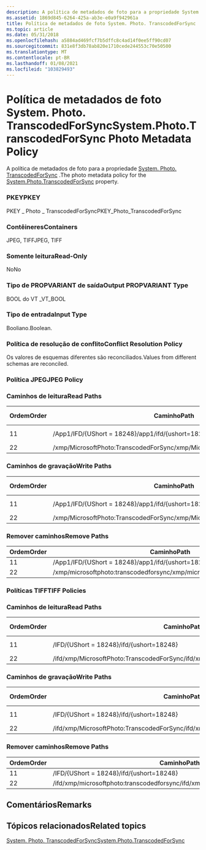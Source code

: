 ```yaml
---
description: A política de metadados de foto para a propriedade System. Photo. TranscodedForSync.
ms.assetid: 1869d845-6264-425a-ab3e-e0a9f942961a
title: Política de metadados de foto System. Photo. TranscodedForSync
ms.topic: article
ms.date: 05/31/2018
ms.openlocfilehash: a5884ad469fcf7b5dffc8c4ad14f0ee5ff90cd07
ms.sourcegitcommit: 831e8f3db78ab820e1710cede244553c70e50500
ms.translationtype: MT
ms.contentlocale: pt-BR
ms.lasthandoff: 01/08/2021
ms.locfileid: "103829493"
---
```

# <a name="systemphototranscodedforsync-photo-metadata-policy"></a><span data-ttu-id="a4174-103">Política de metadados de foto System. Photo. TranscodedForSync</span><span class="sxs-lookup"><span data-stu-id="a4174-103">System.Photo.TranscodedForSync Photo Metadata Policy</span></span>

<span data-ttu-id="a4174-104">A política de metadados de foto para a propriedade [System. Photo. TranscodedForSync](../properties/props-system-photo-transcodedforsync.md) .</span><span class="sxs-lookup"><span data-stu-id="a4174-104">The photo metadata policy for the [System.Photo.TranscodedForSync](../properties/props-system-photo-transcodedforsync.md) property.</span></span>

### <a name="pkey"></a><span data-ttu-id="a4174-105">PKEY</span><span class="sxs-lookup"><span data-stu-id="a4174-105">PKEY</span></span>

<span data-ttu-id="a4174-106">PKEY \_ Photo \_ TranscodedForSync</span><span class="sxs-lookup"><span data-stu-id="a4174-106">PKEY\_Photo\_TranscodedForSync</span></span>

### <a name="containers"></a><span data-ttu-id="a4174-107">Contêineres</span><span class="sxs-lookup"><span data-stu-id="a4174-107">Containers</span></span>

<span data-ttu-id="a4174-108">JPEG, TIFF</span><span class="sxs-lookup"><span data-stu-id="a4174-108">JPEG, TIFF</span></span>

### <a name="read-only"></a><span data-ttu-id="a4174-109">Somente leitura</span><span class="sxs-lookup"><span data-stu-id="a4174-109">Read-Only</span></span>

<span data-ttu-id="a4174-110">No</span><span class="sxs-lookup"><span data-stu-id="a4174-110">No</span></span>

### <a name="output-propvariant-type"></a><span data-ttu-id="a4174-111">Tipo de PROPVARIANT de saída</span><span class="sxs-lookup"><span data-stu-id="a4174-111">Output PROPVARIANT Type</span></span>

<span data-ttu-id="a4174-112">BOOL do VT \_</span><span class="sxs-lookup"><span data-stu-id="a4174-112">VT\_BOOL</span></span>

### <a name="input-type"></a><span data-ttu-id="a4174-113">Tipo de entrada</span><span class="sxs-lookup"><span data-stu-id="a4174-113">Input Type</span></span>

<span data-ttu-id="a4174-114">Booliano.</span><span class="sxs-lookup"><span data-stu-id="a4174-114">Boolean.</span></span>

### <a name="conflict-resolution-policy"></a><span data-ttu-id="a4174-115">Política de resolução de conflito</span><span class="sxs-lookup"><span data-stu-id="a4174-115">Conflict Resolution Policy</span></span>

<span data-ttu-id="a4174-116">Os valores de esquemas diferentes são reconciliados.</span><span class="sxs-lookup"><span data-stu-id="a4174-116">Values from different schemas are reconciled.</span></span>

### <a name="jpeg-policy"></a><span data-ttu-id="a4174-117">Política JPEG</span><span class="sxs-lookup"><span data-stu-id="a4174-117">JPEG Policy</span></span>

### <a name="read-paths"></a><span data-ttu-id="a4174-118">Caminhos de leitura</span><span class="sxs-lookup"><span data-stu-id="a4174-118">Read Paths</span></span>



| <span data-ttu-id="a4174-119">Ordem</span><span class="sxs-lookup"><span data-stu-id="a4174-119">Order</span></span> | <span data-ttu-id="a4174-120">Caminho</span><span class="sxs-lookup"><span data-stu-id="a4174-120">Path</span></span>                                  | <span data-ttu-id="a4174-121">Formato de disco</span><span class="sxs-lookup"><span data-stu-id="a4174-121">Disk Format</span></span>  |
|-------|---------------------------------------|--------------|
| <span data-ttu-id="a4174-122">1</span><span class="sxs-lookup"><span data-stu-id="a4174-122">1</span></span>     | <span data-ttu-id="a4174-123">/App1/IFD/{UShort = 18248}</span><span class="sxs-lookup"><span data-stu-id="a4174-123">/app1/ifd/{ushort=18248}</span></span>              | <span data-ttu-id="a4174-124">bool \_ ushort</span><span class="sxs-lookup"><span data-stu-id="a4174-124">bool\_ushort</span></span> |
| <span data-ttu-id="a4174-125">2</span><span class="sxs-lookup"><span data-stu-id="a4174-125">2</span></span>     | <span data-ttu-id="a4174-126">/xmp/MicrosoftPhoto:TranscodedForSync</span><span class="sxs-lookup"><span data-stu-id="a4174-126">/xmp/MicrosoftPhoto:TranscodedForSync</span></span> |              |



 

### <a name="write-paths"></a><span data-ttu-id="a4174-127">Caminhos de gravação</span><span class="sxs-lookup"><span data-stu-id="a4174-127">Write Paths</span></span>



| <span data-ttu-id="a4174-128">Ordem</span><span class="sxs-lookup"><span data-stu-id="a4174-128">Order</span></span> | <span data-ttu-id="a4174-129">Caminho</span><span class="sxs-lookup"><span data-stu-id="a4174-129">Path</span></span>                                  | <span data-ttu-id="a4174-130">Formato de disco</span><span class="sxs-lookup"><span data-stu-id="a4174-130">Disk Format</span></span>  |
|-------|---------------------------------------|--------------|
| <span data-ttu-id="a4174-131">1</span><span class="sxs-lookup"><span data-stu-id="a4174-131">1</span></span>     | <span data-ttu-id="a4174-132">/App1/IFD/{UShort = 18248}</span><span class="sxs-lookup"><span data-stu-id="a4174-132">/app1/ifd/{ushort=18248}</span></span>              | <span data-ttu-id="a4174-133">bool \_ ushort</span><span class="sxs-lookup"><span data-stu-id="a4174-133">bool\_ushort</span></span> |
| <span data-ttu-id="a4174-134">2</span><span class="sxs-lookup"><span data-stu-id="a4174-134">2</span></span>     | <span data-ttu-id="a4174-135">/xmp/MicrosoftPhoto:TranscodedForSync</span><span class="sxs-lookup"><span data-stu-id="a4174-135">/xmp/MicrosoftPhoto:TranscodedForSync</span></span> |              |



 

### <a name="remove-paths"></a><span data-ttu-id="a4174-136">Remover caminhos</span><span class="sxs-lookup"><span data-stu-id="a4174-136">Remove Paths</span></span>



| <span data-ttu-id="a4174-137">Ordem</span><span class="sxs-lookup"><span data-stu-id="a4174-137">Order</span></span> | <span data-ttu-id="a4174-138">Caminho</span><span class="sxs-lookup"><span data-stu-id="a4174-138">Path</span></span>                                  |
|-------|---------------------------------------|
| <span data-ttu-id="a4174-139">1</span><span class="sxs-lookup"><span data-stu-id="a4174-139">1</span></span>     | <span data-ttu-id="a4174-140">/App1/IFD/{UShort = 18248}</span><span class="sxs-lookup"><span data-stu-id="a4174-140">/app1/ifd/{ushort=18248}</span></span>              |
| <span data-ttu-id="a4174-141">2</span><span class="sxs-lookup"><span data-stu-id="a4174-141">2</span></span>     | <span data-ttu-id="a4174-142">/xmp/microsoftphoto:transcodedforsync</span><span class="sxs-lookup"><span data-stu-id="a4174-142">/xmp/microsoftphoto:transcodedforsync</span></span> |



 

### <a name="tiff-policies"></a><span data-ttu-id="a4174-143">Políticas TIFF</span><span class="sxs-lookup"><span data-stu-id="a4174-143">TIFF Policies</span></span>

### <a name="read-paths"></a><span data-ttu-id="a4174-144">Caminhos de leitura</span><span class="sxs-lookup"><span data-stu-id="a4174-144">Read Paths</span></span>



| <span data-ttu-id="a4174-145">Ordem</span><span class="sxs-lookup"><span data-stu-id="a4174-145">Order</span></span> | <span data-ttu-id="a4174-146">Caminho</span><span class="sxs-lookup"><span data-stu-id="a4174-146">Path</span></span>                                      | <span data-ttu-id="a4174-147">Formato de disco</span><span class="sxs-lookup"><span data-stu-id="a4174-147">Disk Format</span></span>  |
|-------|-------------------------------------------|--------------|
| <span data-ttu-id="a4174-148">1</span><span class="sxs-lookup"><span data-stu-id="a4174-148">1</span></span>     | <span data-ttu-id="a4174-149">/IFD/{UShort = 18248}</span><span class="sxs-lookup"><span data-stu-id="a4174-149">/ifd/{ushort=18248}</span></span>                       | <span data-ttu-id="a4174-150">bool \_ ushort</span><span class="sxs-lookup"><span data-stu-id="a4174-150">bool\_ushort</span></span> |
| <span data-ttu-id="a4174-151">2</span><span class="sxs-lookup"><span data-stu-id="a4174-151">2</span></span>     | <span data-ttu-id="a4174-152">/ifd/xmp/MicrosoftPhoto:TranscodedForSync</span><span class="sxs-lookup"><span data-stu-id="a4174-152">/ifd/xmp/MicrosoftPhoto:TranscodedForSync</span></span> |              |



 

### <a name="write-paths"></a><span data-ttu-id="a4174-153">Caminhos de gravação</span><span class="sxs-lookup"><span data-stu-id="a4174-153">Write Paths</span></span>



| <span data-ttu-id="a4174-154">Ordem</span><span class="sxs-lookup"><span data-stu-id="a4174-154">Order</span></span> | <span data-ttu-id="a4174-155">Caminho</span><span class="sxs-lookup"><span data-stu-id="a4174-155">Path</span></span>                                      | <span data-ttu-id="a4174-156">Formato de disco</span><span class="sxs-lookup"><span data-stu-id="a4174-156">Disk Format</span></span>  |
|-------|-------------------------------------------|--------------|
| <span data-ttu-id="a4174-157">1</span><span class="sxs-lookup"><span data-stu-id="a4174-157">1</span></span>     | <span data-ttu-id="a4174-158">/IFD/{UShort = 18248}</span><span class="sxs-lookup"><span data-stu-id="a4174-158">/ifd/{ushort=18248}</span></span>                       | <span data-ttu-id="a4174-159">bool \_ ushort</span><span class="sxs-lookup"><span data-stu-id="a4174-159">bool\_ushort</span></span> |
| <span data-ttu-id="a4174-160">2</span><span class="sxs-lookup"><span data-stu-id="a4174-160">2</span></span>     | <span data-ttu-id="a4174-161">/ifd/xmp/MicrosoftPhoto:TranscodedForSync</span><span class="sxs-lookup"><span data-stu-id="a4174-161">/ifd/xmp/MicrosoftPhoto:TranscodedForSync</span></span> |              |



 

### <a name="remove-paths"></a><span data-ttu-id="a4174-162">Remover caminhos</span><span class="sxs-lookup"><span data-stu-id="a4174-162">Remove Paths</span></span>



| <span data-ttu-id="a4174-163">Ordem</span><span class="sxs-lookup"><span data-stu-id="a4174-163">Order</span></span> | <span data-ttu-id="a4174-164">Caminho</span><span class="sxs-lookup"><span data-stu-id="a4174-164">Path</span></span>                                      |
|-------|-------------------------------------------|
| <span data-ttu-id="a4174-165">1</span><span class="sxs-lookup"><span data-stu-id="a4174-165">1</span></span>     | <span data-ttu-id="a4174-166">/IFD/{UShort = 18248}</span><span class="sxs-lookup"><span data-stu-id="a4174-166">/ifd/{ushort=18248}</span></span>                       |
| <span data-ttu-id="a4174-167">2</span><span class="sxs-lookup"><span data-stu-id="a4174-167">2</span></span>     | <span data-ttu-id="a4174-168">/ifd/xmp/microsoftphoto:transcodedforsync</span><span class="sxs-lookup"><span data-stu-id="a4174-168">/ifd/xmp/microsoftphoto:transcodedforsync</span></span> |



 

## <a name="remarks"></a><span data-ttu-id="a4174-169">Comentários</span><span class="sxs-lookup"><span data-stu-id="a4174-169">Remarks</span></span>

## <a name="related-topics"></a><span data-ttu-id="a4174-170">Tópicos relacionados</span><span class="sxs-lookup"><span data-stu-id="a4174-170">Related topics</span></span>

<dl> <dt>

[<span data-ttu-id="a4174-171">System. Photo. TranscodedForSync</span><span class="sxs-lookup"><span data-stu-id="a4174-171">System.Photo.TranscodedForSync</span></span>](../properties/props-system-photo-transcodedforsync.md)
</dt> </dl>

 

 
